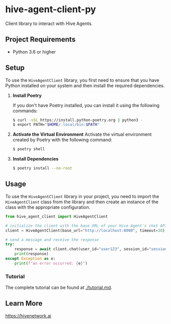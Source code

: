 # hive-agent-client-py
Client library to interact with Hive Agents.

## Project Requirements

- Python 3.6 or higher

## Setup

To use the `HiveAgentClient` library, you first need to ensure that you have Python installed on your system and then install the required dependencies.

1. **Install Poetry**

    If you don't have Poetry installed, you can install it using the following commands:
    ```sh
    $ curl -sSL https://install.python-poetry.org | python3 -
    $ export PATH="$HOME/.local/bin:$PATH"
    ```

2. **Activate the Virtual Environment**
    Activate the virtual environment created by Poetry with the following command:
    ```sh
    $ poetry shell
    ```

3. **Install Dependencies**

    ```sh
    $ poetry install --no-root
    ```

## Usage

To use the `HiveAgentClient` library in your project, you need to import the `HiveAgentClient` class from the library and then create an instance of the class with the appropriate configuration.

```python
from hive_agent_client import HiveAgentClient

# initialize the client with the base URL of your Hive Agent's chat API
client = HiveAgentClient(base_url="http://localhost:8000", timeout=30)

# send a message and receive the response
try:
    response = await client.chat(user_id="user123", session_id="session123", content="Hello, Hive Agent!")
    print(response)
except Exception as e:
    print(f"an error occurred: {e}")
```

### Tutorial
The complete tutorial can be found at [./tutorial.md](./tutorial.md).


## Learn More

https://hivenetwork.ai
